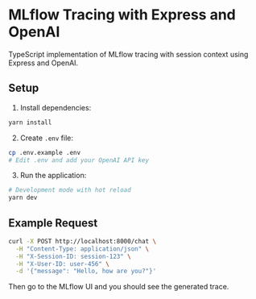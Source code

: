 # MLflow Tracing with Express and OpenAI

TypeScript implementation of MLflow tracing with session context using Express and OpenAI.

## Setup

1. Install dependencies:
```bash
yarn install
```

2. Create `.env` file:
```bash
cp .env.example .env
# Edit .env and add your OpenAI API key
```

3. Run the application:
```bash
# Development mode with hot reload
yarn dev
```

## Example Request

```bash
curl -X POST http://localhost:8000/chat \
  -H "Content-Type: application/json" \
  -H "X-Session-ID: session-123" \
  -H "X-User-ID: user-456" \
  -d '{"message": "Hello, how are you?"}'
```

Then go to the MLflow UI and you should see the generated trace.

